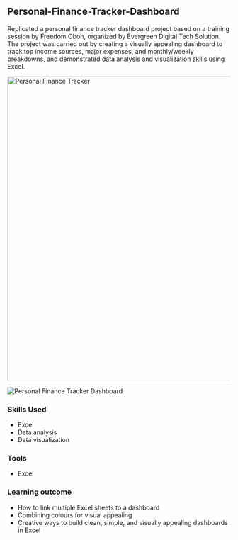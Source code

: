 ## Personal-Finance-Tracker-Dashboard
Replicated a personal finance tracker dashboard project based on a training session by Freedom Oboh, organized by Evergreen Digital Tech Solution. The project was carried out by creating a visually appealing dashboard to track top income sources, major expenses, and monthly/weekly breakdowns, and demonstrated data analysis and visualization skills using Excel.

<img width="1194" height="688" alt="Personal Finance Tracker" src="https://github.com/user-attachments/assets/5fbd5abe-34fb-4a03-b7a1-a3c8eb7be249" />


![Personal Finance Tracker Dashboard](https://github.com/user-attachments/assets/4afc03bd-b75c-4283-9fe6-9b1ab9de1760)

### Skills Used
  - Excel
  - Data analysis
  - Data visualization

### Tools
  - Excel

### Learning outcome
  - How to link multiple Excel sheets to a dashboard
  - Combining colours for visual appealing
  - Creative ways to build clean, simple, and visually appealing dashboards in Excel

